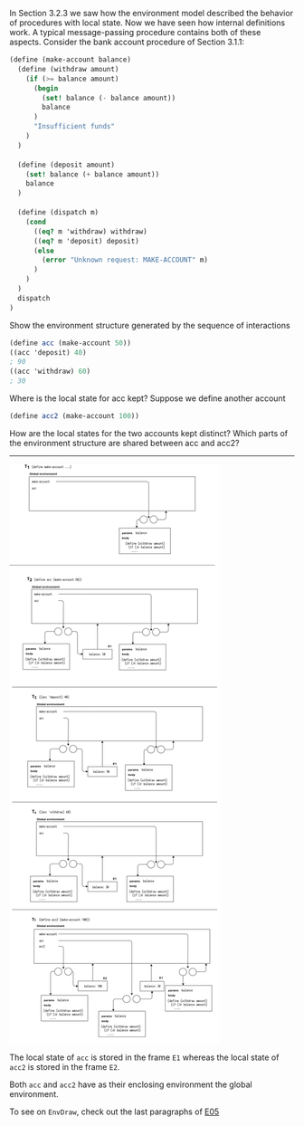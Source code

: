 In Section 3.2.3 we saw how the environment model described the behavior of procedures with local
state. Now we have seen how internal definitions work. A typical message-passing procedure contains 
both of these aspects. Consider the bank account procedure of Section 3.1.1:

```scheme
(define (make-account balance)
  (define (withdraw amount)
    (if (>= balance amount)
      (begin 
        (set! balance (- balance amount))
        balance
      )
      "Insufficient funds"
    )
  )
  
  (define (deposit amount)
    (set! balance (+ balance amount))
    balance
  )
  
  (define (dispatch m)
    (cond 
      ((eq? m 'withdraw) withdraw)
      ((eq? m 'deposit) deposit)
      (else
        (error "Unknown request: MAKE-ACCOUNT" m)
      )
    )
  )
  dispatch
)
```

Show the environment structure generated by the sequence of interactions

```scheme
(define acc (make-account 50))
((acc 'deposit) 40)
; 90
((acc 'withdraw) 60)
; 30
```


Where is the local state for acc kept? Suppose we define another account

```scheme
(define acc2 (make-account 100))
```

How are the local states for the two accounts kept distinct?
Which parts of the environment structure are shared between acc and acc2?

---

![Environment Diagram](/Labs/T3/L08/env.png)

The local state of `acc` is stored in the frame `E1` whereas the local state of `acc2` is stored in the frame `E2`.

Both `acc` and `acc2` have as their enclosing environment the global environment.

To see on `EnvDraw`, check out the last paragraphs of [E05](/Labs/T3/L08/E05.md)

